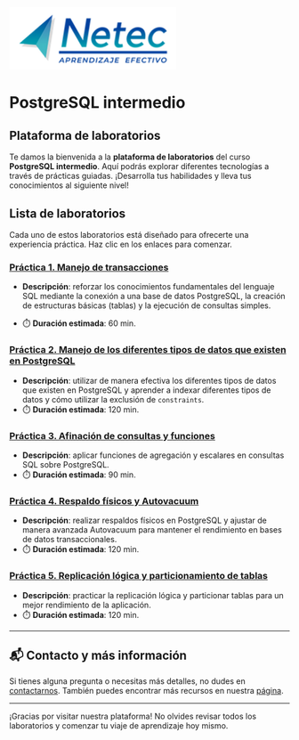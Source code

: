 <img src="images/neteclogo.png" alt="logo" width="300"/>

# PostgreSQL intermedio

## Plataforma de laboratorios

Te damos la bienvenida a la **plataforma de laboratorios** del curso **PostgreSQL intermedio**. Aquí podrás explorar diferentes tecnologías a través de prácticas guiadas. ¡Desarrolla tus habilidades y lleva tus conocimientos al siguiente nivel!

## Lista de laboratorios

Cada uno de estos laboratorios está diseñado para ofrecerte una experiencia práctica. Haz clic en los enlaces para comenzar.

### [Práctica 1. Manejo de transacciones](./Capítulo1/README.md)
- **Descripción**: reforzar los conocimientos fundamentales del lenguaje SQL mediante la conexión a una base de datos PostgreSQL, la creación de estructuras básicas (tablas) y la ejecución de consultas simples.

- ⏱️ **Duración estimada**: 60 min.

### [Práctica 2. Manejo de los diferentes tipos de datos que existen en PostgreSQL](./Capítulo2/README.md)
- **Descripción**: utilizar de manera efectiva los diferentes tipos de datos que existen en PostgreSQL y aprender a indexar diferentes tipos de datos y cómo utilizar la exclusión de `constraints`.
- ⏱️ **Duración estimada**: 120 min.

### [Práctica 3. Afinación de consultas y funciones](./Capítulo3/README.md)
- **Descripción**: aplicar funciones de agregación y escalares en consultas SQL sobre PostgreSQL.
- ⏱️ **Duración estimada**: 90 min.
   
### [Práctica 4. Respaldo físicos y Autovacuum](./Capítulo2/README.md)
- **Descripción**: realizar respaldos físicos en PostgreSQL y ajustar de manera avanzada Autovacuum para mantener el rendimiento en bases de datos transaccionales.
- ⏱️ **Duración estimada**: 120 min.

### [Práctica 5. Replicación lógica y particionamiento de tablas](./Capítulo3/README.md)
- **Descripción**: practicar la replicación lógica y particionar tablas para un mejor rendimiento de la aplicación.
- ⏱️ **Duración estimada**: 120 min.

---
## 📬 **Contacto y más información**

Si tienes alguna pregunta o necesitas más detalles, no dudes en [contactarnos](mailto:soporte@netec.com). También puedes encontrar más recursos en nuestra [página](https://netec.com).

---

¡Gracias por visitar nuestra plataforma! No olvides revisar todos los laboratorios y comenzar tu viaje de aprendizaje hoy mismo.
